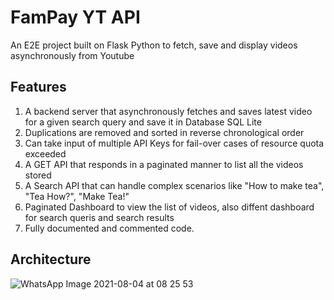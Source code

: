 # FamPay YT API
An E2E project built on Flask Python to fetch, save and display videos asynchronously from Youtube

## Features
1. A backend server that asynchronously fetches and saves latest video for a given search query and save it in Database SQL Lite
2. Duplications are removed and sorted in reverse chronological order
3. Can take input of multiple API Keys for fail-over cases of resource quota exceeded
4. A GET API that responds in a paginated manner to list all the videos stored
5. A Search API that can handle complex scenarios like "How to make tea", "Tea How?", "Make Tea!"
6. Paginated Dashboard to view the list of videos, also diffent dashboard for search queris and search results
7. Fully documented and commented code.

## Architecture
![WhatsApp Image 2021-08-04 at 08 25 53](https://user-images.githubusercontent.com/29350756/128118905-288b6797-c969-476d-b5b5-075c6d798e84.jpeg)

